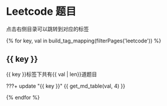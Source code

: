 # Leetcode 题目

点击右侧目录可以跳转到对应的标签

{% for key, val in build_tag_mapping(filterPages('leetcode')) %}

## {{ key }}

{{ key }}标签下共有{{ val | len}}道题目

???+ update "{{ key }}"
{{ get_md_table(val, 4) }}

{% endfor %}
